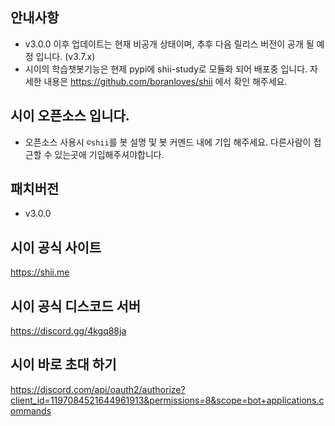 ## 안내사항
- v3.0.0 이후 업데이트는 현재 비공개 상태이며, 추후 다음 릴리스 버전이 공개 될 예정 입니다. (v3.7.x)
- 시이의 학습챗봇기능은 현제 pypi에 shii-study로 모듈화 되어 배포중 입니다. 자세한 내용은 https://github.com/boranloves/shii 에서 확인 해주세요.

## 시이 오픈소스 입니다.
- 오픈소스 사용시 `©shii`를 봇 설명 및 봇 커멘드 내에 기입 해주세요. 다른사람이 접근할 수 있는곳애 기입해주셔야합니다.

## 패치버전
- v3.0.0                         

## 시이 공식 사이트                         
https://shii.me

## 시이 공식 디스코드 서버
https://discord.gg/4kgq88ja                            

## 시이 바로 초대 하기
https://discord.com/api/oauth2/authorize?client_id=1197084521644961913&permissions=8&scope=bot+applications.commands                            
